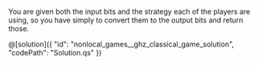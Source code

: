 You are given both the input bits and the strategy each of the players are using, so you have simply to convert them to the output bits and return those.


@[solution]({
    "id": "nonlocal_games__ghz_classical_game_solution",
    "codePath": "Solution.qs"
})
